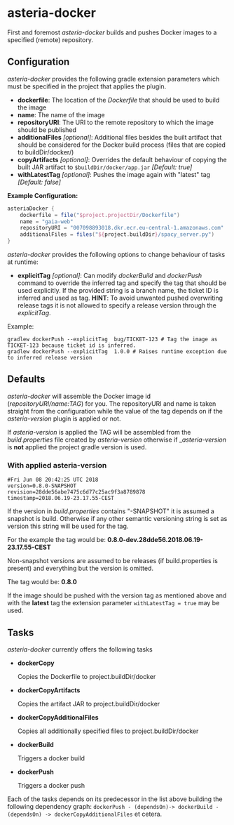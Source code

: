 # asteria-docker

First and foremost _asteria-docker_ builds and pushes Docker images to a specified (remote) repository. 

## Configuration
_asteria-docker_ provides the following gradle extension parameters which must be specified in the project that applies
the plugin.

* **dockerfile**: The location of the _Dockerfile_ that should be used to build the image
* **name**: The name of the image
* **repositoryURI**: The URI to the remote repository to which the image should be published 
* **additionalFiles** _[optional]_: Additional files besides the built artifact that should be considered for the Docker build process (files that are copied to buildDir/docker/)
* **copyArtifacts** _[optional]_: Overrides the default behaviour of copying the built JAR artifact to `$buildDir/docker/app.jar` _[Default: true]_
* **withLatestTag** _[optional]_: Pushes the image again with "latest" tag _[Default: false]_

**Example Configuration:**

```groovy
asteriaDocker {
    dockerfile = file("$project.projectDir/Dockerfile")
    name = "gaia-web"
    repositoryURI = "007098893018.dkr.ecr.eu-central-1.amazonaws.com"
    additionalFiles = files("${project.buildDir}/spacy_server.py")
}
```

_asteria-docker_ provides the following options to change behaviour of tasks at runtime:
* **explicitTag** _[optional]_: Can modify _dockerBuild_ and _dockerPush_ command to override the inferred tag 
and specify the tag that should be used explicitly. If the provided string is a branch name, the ticket ID is inferred 
and used as tag. **HINT**: To avoid unwanted pushed overwriting release tags it is not allowed to specify a release version through the _explicitTag_.
 
 Example:
 ```shell script
 gradlew dockerPush --explicitTag  bug/TICKET-123 # Tag the image as TICKET-123 because ticket id is inferred.
 gradlew dockerPush --explicitTag  1.0.0 # Raises runtime exception due to inferred release version

 ```

## Defaults
_asteria-docker_ will assemble the Docker image id (_repositoryURI/name:TAG_) for you.
The repositoryURI and name is taken straight from the configuration while the value of the tag depends
on if the _asteria-version_ plugin is applied or not.

If _asteria-version_ is applied the TAG will be assembled from the _build.properties_ file created 
by _asteria-version_ otherwise if __asteria-version_ is **not** applied the project gradle version is used.

### With applied asteria-version

```properties
#Fri Jun 08 20:42:25 UTC 2018
version=0.8.0-SNAPSHOT
revision=28dde56abe7475c6d77c25ac9f3a8789878
timestamp=2018.06.19-23.17.55-CEST
```

If the version in _build.properties_ contains "-SNAPSHOT" it is assumed a snapshot is build. 
Otherwise if any other semantic versioning string is set as version this string will be used for the tag.

For the example the tag would be: **0.8.0-dev.28dde56.2018.06.19-23.17.55-CEST**

Non-snapshot versions are assumed to be releases (if build.properties is present) and
everything but the version is omitted.

The tag would be: **0.8.0**

If the image should be pushed with the version tag as mentioned above and with the **latest** tag
the extension parameter `withLatestTag = true` may be used.
## Tasks
_asteria-docker_ currently offers the following tasks

* **dockerCopy**
  
  Copies the Dockerfile to project.buildDir/docker 

* **dockerCopyArtifacts**

  Copies the artifact JAR to project.buildDir/docker
  
* **dockerCopyAdditionalFiles**

  Copies all additionally specified files to project.buildDir/docker

* **dockerBuild**

  Triggers a docker build

* **dockerPush**

  Triggers a docker push

Each of the tasks depends on its predecessor in the list above building the following 
dependency graph:
```dockerPush - (dependsOn)-> dockerBuild - (dependsOn) -> dockerCopyAdditionalFiles```
et cetera.
